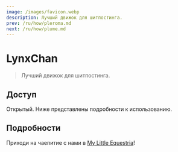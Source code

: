 ```yaml
---
image: /images/favicon.webp
description: Лучший движок для шитпостинга.
prev: /ru/how/pleroma.md
next: /ru/how/plume.md
---
```


# LynxChan

> Лучший движок для шитпостинга.

## Доступ

Открытый. Ниже представлены подробности к использованию.

## Подробности

Приходи на чаепитие с нами в [My Little Equestria](https://mle.party)!
